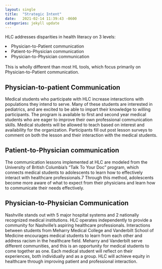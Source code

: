 ```yaml
---
layout: single
title:  "Strategic Intent"
date:   2021-02-14 11:39:43 -0600
categories: jekyll update
---
```

HLC addresses disparities in health literacy on 3 levels:
 <li>Physician-to-Patient communication</li>
 <li>Patient-to-Physician communication</li>
 <li>Physician-to-Physician communication</li>
<br>
This is wholly different than most HL tools, which focus primarily on Physician-to-Patient communication. 

<h2>Physician-to-patient Communication</h2>

Medical students who participate with HLC increase interactions with populations they intend to serve. Many of these students are interested in pediatrics, and are excited to be able to impart their knowledge to willing participants. The program is available to first and second year medical students who are eager to improve their own professional communication skills. Medical students will be allowed to teach based on interest and availability for the organization. Participants fill out post lesson surveys to comment on both the lesson and their interaction with the medical students. 

<h2>Patient-to-Physician communication</h2>

The communication lessons implemented at HLC are modeled from the University of British Columbia’s “Talk To Your Doc” program, which connects medical students to adolescents to learn how to effectively interact with healthcare professionals.7 Through this method, adolescents become more aware of what to expect from their physicians and learn how to communicate their needs effectively. 

<h2>Physician-to-Physician Communication</h2>

Nashville stands out with 5 major hospital systems and 2 nationally recognized medical institutions. HLC operates independently to provide a community for Nashville’s aspiring healthcare professionals. Interactions between students from Meharry Medical College and Vanderbilt School of Medicine encourages medical students to learn from each other and address racism in the healthcare field. Meharry and Vanderbilt serve different communities, and this is an opportunity for medical students to come together as one. Each medical student will reflect on their experiences, both individually and as a group. HLC will achieve equity in healthcare through improving patient and professional interaction.